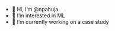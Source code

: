 - 👋 Hi, I’m @npahuja
- 👀 I’m interested in ML
- 🌱 I’m currently working on a case study

<!---
npahuja/npahuja is a ✨ special ✨ repository because its `README.md` (this file) appears on your GitHub profile.
You can click the Preview link to take a look at your changes.
--->
